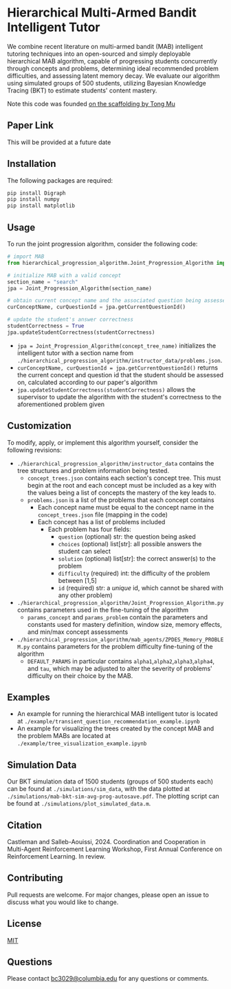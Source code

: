 # Hierarchical Multi-Armed Bandit Intelligent Tutor

We combine recent literature on multi-armed bandit (MAB) intelligent tutoring techniques into an open-sourced and simply deployable hierarchical MAB algorithm, capable of progressing students concurrently through concepts and problems, determining ideal recommended problem difficulties, and assessing latent memory decay. We evaluate our algorithm using simulated groups of 500 students, utilizing Bayesian Knowledge Tracing (BKT) to estimate students' content mastery.

Note this code was founded [on the scaffolding by Tong Mu](https://github.com/StanfordAI4HI/Automatic_Curriculum_ZPDES_Memory)

## Paper Link

This will be provided at a future date

## Installation

The following packages are required:

```bash
pip install Digraph
pip install numpy
pip install matplotlib
```

## Usage

To run the joint progression algorithm, consider the following code:
```python
# import MAB
from hierarchical_progression_algorithm.Joint_Progression_Algorithm import Joint_Progression_Algorithm

# initialize MAB with a valid concept
section_name = "search"
jpa = Joint_Progression_Algorithm(section_name)

# obtain current concept name and the associated question being assessed
curConceptName, curQuestionId = jpa.getCurrentQuestionId()

# update the student's answer correctness
studentCorrectness = True
jpa.updateStudentCorrectness(studentCorrectness)
```
- ```jpa = Joint_Progression_Algorithm(concept_tree_name)``` initializes the intelligent tutor with a section name from ```./hierarchical_progression_algorithm/instructor_data/problems.json```.
- ```curConceptName, curQuestionId = jpa.getCurrentQuestionId()``` returns the current concept and question id that the student should be assessed on, calculated according to our paper's algorithm
- ```jpa.updateStudentCorrectness(studentCorrectness)``` allows the supervisor to update the algorithm with the student's correctness to the aforementioned problem given

## Customization

To modify, apply, or implement this algorithm yourself, consider the following revisions:
- ```./hierarchical_progression_algorithm/instructor_data``` contains the tree structures and problem information being tested.
  - ```concept_trees.json``` contains each section's concept tree. This must begin at the root and each concept must be included as a key with the values being a list of concepts the mastery of the key leads to.
  - ```problems.json``` is a list of the problems that each concept contains
    - Each concept name must be equal to the concept name in the ```concept_trees.json``` file (mapping in the code)
    - Each concept has a list of problems included
      - Each problem has four fields:
        - ```question``` (optional) str: the question being asked
        - ```choices``` (optional) list[str]: all possible answers the student can select
        - ```solution``` (optional) list[str]: the correct answer(s) to the problem
        - ```difficulty``` (required) int: the difficulty of the problem between [1,5]
        - ```id``` (required) str: a *unique* id, which cannot be shared with any other problem)
- ```./hierarchical_progression_algorithm/Joint_Progression_Algorithm.py``` contains parameters used in the fine-tuning of the algorithm
  - ```params_concept``` and ```params_problem``` contain the parameters and constants used for mastery definition, window size, memory effects, and min/max concept assessments
- ```./hierarchical_progression_algorithm/mab_agents/ZPDES_Memory_PROBLEM.py``` contains parameters for the problem difficulty fine-tuning of the algorithm
  - ```DEFAULT_PARAMS``` in particular contains ```alpha1```,```alpha2```,```alpha3```,```alpha4```, and ```tau```, which may be adjusted to alter the severity of problems' difficulty on their choice by the MAB.

## Examples

- An example for running the hierarchical MAB intelligent tutor is located at ```./example/transient_question_recommendation_example.ipynb```
- An example for visualizing the trees created by the concept MAB and the problem MABs are located at ```./example/tree_visualization_example.ipynb```

## Simulation Data

Our BKT simulation data of 1500 students (groups of 500 students each) can be found at ```./simulations/sim_data```, with the data plotted at ```./simulations/mab-bkt-sim-avg-prog-autosave.pdf```. The plotting script can be found at ```./simulations/plot_simulated_data.m```.

## Citation

Castleman and Salleb-Aouissi, 2024. Coordination and Cooperation in Multi-Agent Reinforcement Learning Workshop, First Annual Conference on Reinforcement Learning. In review.

## Contributing

Pull requests are welcome. For major changes, please open an issue to discuss what you would like to change.

## License

[MIT](https://choosealicense.com/licenses/mit/)

## Questions

Please contact bc3029@columbia.edu for any questions or comments.
